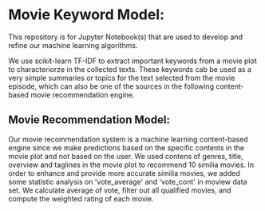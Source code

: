 # Movie Keyword Model:

This repository is for Jupyter Notebook(s) that are used to develop and refine our machine learning algorithms.

We use scikit-learn TF-IDF to extract important keywords from a movie plot to characteriorze in the collected texts. These keywords cab be used as a very simple summaries or topics for the text selected from the movie episode, which can also be one of the sources in the following content-based movie recommendation engine.


## Movie Recommendation Model:

Our movie recommendation system is a machine learning content-based engine since we make predictions based on the specific contents in the movie plot and not based on the user. We used contens of genres, title, overview and taglines in the movie plot to recommend 10 similia movies. In order to enhance and provide more accurate similia movies, we added some statistic analysis on 'vote_average' and 'vote_cont' in moview data set. We calculate average of vote, filter out all qualified movies, and compute the weighted rating of each movie.
